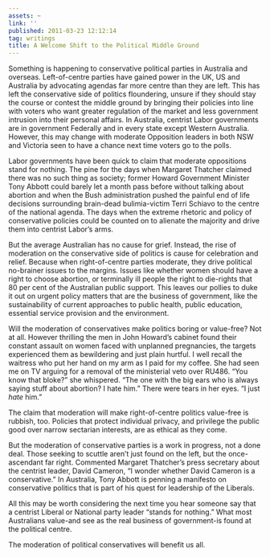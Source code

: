 ```yaml
---
assets: ~
link: ''
published: 2011-03-23 12:12:14
tag: writings
title: A Welcome Shift to the Political Middle Ground
---
```

Something is happening to conservative political parties in Australia
and overseas. Left-of-centre parties have gained power in the UK, US and
Australia by advocating agendas far more centre than they are left. This
has left the conservative side of politics floundering, unsure if they
should stay the course or contest the middle ground by bringing their
policies into line with voters who want greater regulation of the market
and less government intrusion into their personal affairs. In Australia,
centrist Labor governments are in government Federally and in every
state except Western Australia. However, this may change with moderate
Opposition leaders in both NSW and Victoria seen to have a chance next
time voters go to the polls.

Labor governments have been quick to claim that moderate oppositions
stand for nothing. The pine for the days when Margaret Thatcher claimed
there was no such thing as society; former Howard Government Minister
Tony Abbott could barely let a month pass before without talking about
abortion and when the Bush administration pushed the painful end of life
decisions surrounding brain-dead bulimia-victim Terri Schiavo to the
centre of the national agenda. The days when the extreme rhetoric and
policy of conservative policies could be counted on to alienate the
majority and drive them into centrist Labor’s arms.

But the average Australian has no cause for grief. Instead, the rise of
moderation on the conservative side of politics is cause for celebration
and relief. Because when right-of-centre parties moderate, they drive
political no-brainer issues to the margins. Issues like whether women
should have a right to choose abortion, or terminally ill people the
right to die-rights that 80 per cent of the Australian public support.
This leaves our pollies to duke it out on urgent policy matters that are
the business of government, like the sustainability of current
approaches to public health, public education, essential service
provision and the environment.

Will the moderation of conservatives make politics boring or value-free?
Not at all. However thrilling the men in John Howard’s cabinet found
their constant assault on women faced with unplanned pregnancies, the
targets experienced them as bewildering and just plain hurtful. I well
recall the waitress who put her hand on my arm as I paid for my coffee.
She had seen me on TV arguing for a removal of the ministerial veto over
RU486. “You know that bloke?” she whispered. “The one with the big ears
who is always saying stuff about abortion? I hate him.” There were tears
in her eyes. “I just *hate* him.”

The claim that moderation will make right-of-centre politics value-free
is rubbish, too. Policies that protect individual privacy, and privilege
the public good over narrow sectarian interests, are as ethical as they
come.

But the moderation of conservative parties is a work in progress, not a
done deal. Those seeking to scuttle aren’t just found on the left, but
the once-ascendant far right. Commented Margaret Thatcher’s press
secretary about the centrist leader, David Cameron, “I wonder whether
David Cameron is a conservative.” In Australia, Tony Abbott is penning a
manifesto on conservative politics that is part of his quest for
leadership of the Liberals.

All this may be worth considering the next time you hear someone say
that a centrist Liberal or National party leader “stands for nothing.”
What most Australians value-and see as the real business of
government-is found at the political centre.

The moderation of political conservatives will benefit us all.